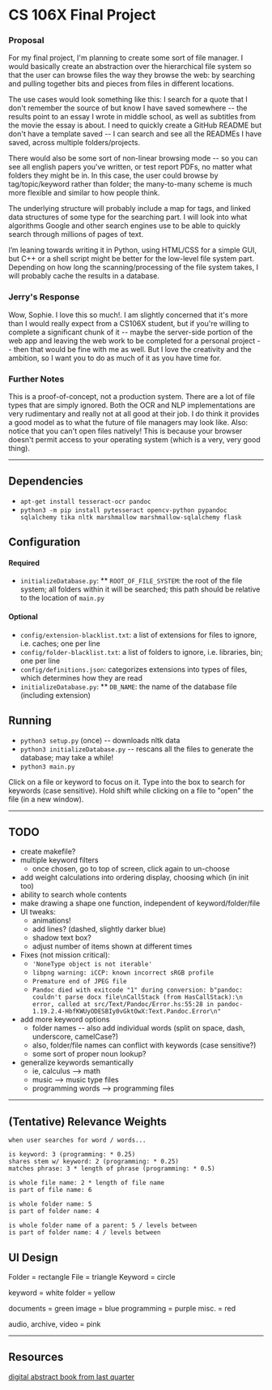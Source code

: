 # CS 106X Final Project
### Proposal
For my final project, I'm planning to create some sort of file manager. I would basically create an abstraction over the hierarchical file system so that the user can browse files the way they browse the web: by searching and pulling together bits and pieces from files in different locations.

The use cases would look something like this: I search for a quote that I don't remember the source of but know I have saved somewhere -- the results point to an essay I wrote in middle school, as well as subtitles from the movie the essay is about. I need to quickly create a GitHub README but don't have a template saved -- I can search and see all the READMEs I have saved, across multiple folders/projects.

There would also be some sort of non-linear browsing mode -- so you can see all english papers you've written, or test report PDFs, no matter what folders they might be in. In this case, the user could browse by tag/topic/keyword rather than folder; the many-to-many scheme is much more flexible and similar to how people think.

The underlying structure will probably include a map for tags, and linked data structures of some type for the searching part. I will look into what algorithms Google and other search engines use to be able to quickly search through millions of pages of text.

I’m leaning towards writing it in Python, using HTML/CSS for a simple GUI, but C++ or a shell script might be better for the low-level file system part. Depending on how long the scanning/processing of the file system takes, I will probably cache the results in a database.

### Jerry's Response
Wow, Sophie.  I love this so much!.
I am slightly concerned that it's more than I would really expect from a CS106X student, but if you're willing to complete a significant chunk of it -- maybe the server-side portion of the web app and leaving the web work to be completed for a personal project -- then that would be fine with me as well.  But I love the creativity and the ambition, so I want you to do as much of it as you have time for.

### Further Notes
This is a proof-of-concept, not a production system. There are a lot of file types that are simply ignored. Both the OCR and NLP implementations are very rudimentary and really not at all good at their job. I do think it provides a good model as to what the future of file managers may look like.
Also: notice that you can't open files natively! This is because your browser doesn't permit access to your operating system (which is a very, very good thing).

---

## Dependencies
* `apt-get install tesseract-ocr pandoc`
* `python3 -m pip install pytesseract opencv-python pypandoc sqlalchemy tika nltk marshmallow marshmallow-sqlalchemy flask`

## Configuration
#### Required
* `initializeDatabase.py`:
** `ROOT_OF_FILE_SYSTEM`: the root of the file system; all folders within it will be searched; this path should be relative to the location of `main.py`

#### Optional
* `config/extension-blacklist.txt`: a list of extensions for files to ignore, i.e. caches; one per line
* `config/folder-blacklist.txt`: a list of folders to ignore, i.e. libraries, bin; one per line
* `config/definitions.json`: categorizes extensions into types of files, which determines how they are read
* `initializeDatabase.py`:
** `DB_NAME`: the name of the database file (including extension)

## Running
* `python3 setup.py` (once) -- downloads nltk data
* `python3 initializeDatabase.py` -- rescans all the files to generate the database; may take a while!
* `python3 main.py`

Click on a file or keyword to focus on it. Type into the box to search for keywords (case sensitive). Hold shift while clicking on a file to "open" the file (in a new window).

---

## TODO
* create makefile?
* multiple keyword filters
    * once chosen, go to top of screen, click again to un-choose
* add weight calculations into ordering display, choosing which (in init too)
* ability to search whole contents
* make drawing a shape one function, independent of keyword/folder/file
* UI tweaks:
    * animations!
    * add lines? (dashed, slightly darker blue)
    * shadow text box?
    * adjust number of items shown at different times
* Fixes (not  mission critical):
    * `'NoneType object is not iterable'`
    * `libpng warning: iCCP: known incorrect sRGB profile`
    * `Premature end of JPEG file`
    * `Pandoc died with exitcode "1" during conversion: b"pandoc: couldn't parse docx file\nCallStack (from HasCallStack):\n  error, called at src/Text/Pandoc/Error.hs:55:28 in pandoc-1.19.2.4-HbfKWUyODESBIy0vGktOwX:Text.Pandoc.Error\n"`
* add more keyword options
    * folder names -- also add individual words (split on space, dash, underscore, camelCase?)
    * also, folder/file names can conflict with keywords (case sensitive?)
    * some sort of proper noun lookup?
* generalize keywords semantically
    * ie, calculus --> math
    * music --> music type files
    * programming words --> programming files

---

## (Tentative) Relevance Weights
```
when user searches for word / words...

is keyword: 3 (programming: * 0.25)
shares stem w/ keyword: 2 (programming: * 0.25)
matches phrase: 3 * length of phrase (programming: * 0.5)

is whole file name: 2 * length of file name
is part of file name: 6

is whole folder name: 5
is part of folder name: 4

is whole folder name of a parent: 5 / levels between
is part of folder name: 4 / levels between
```

## UI Design
Folder = rectangle
File = triangle
Keyword = circle

keyword = white
folder = yellow

documents = green
image = blue
programming = purple
misc. = red

audio, archive, video = pink


---

## Resources

[digital abstract book from last quarter](https://web.stanford.edu/class/archive/cs/cs106x/cs106x.1194/projects.html)
